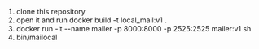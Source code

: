 1. clone this repository
2. open it and run docker build -t local_mail:v1 .
3. docker run -it --name mailer -p 8000:8000 -p 2525:2525 mailer:v1 sh
4. bin/mailocal